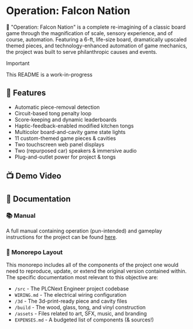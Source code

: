 # Operation: Falcon Nation

🦅 "Operation: Falcon Nation" is a complete re-imagining of a classic board game through the magnification of scale, sensory experience, and of course, automation. Featuring a 6-ft, life-size board, dramatically upscaled themed pieces, and technology-enhanced automation  of game mechanics, the project was built to serve philanthropic causes and events.

> [!IMPORTANT]
> This README is a work-in-progress

## 🌟 Features

* Automatic piece-removal detection
* Circuit-based tong penalty loop
* Score-keeping and dynamic leaderboards
* Haptic-feedback-enabled modified kitchen tongs
* Multicolor board-and-cavity game state lights
* 11 custom-themed game pieces & cavities
* Two touchscreen web panel displays
* Two (repurposed car) speakers & immersive audio
* Plug-and-outlet power for project & tongs

## 📺 Demo Video

## 📘 Documentation

### 📚 Manual

A full manual containing operation (pun-intended) and gameplay instructions for the project can be found [here](/MANUAL.md).

### 🔖 Monorepo Layout

This monorepo includes all of the components of the project one would need to reproduce, update, or extend the original version contained within. The specific documentation most relevant to this objective are:

* `/src` - The PLCNext Engineer project codebase
* `WIRING.md` - The electrical wiring configuration
* `/3d` - The 3d-print-ready piece and cavity files
* `/build` - The wood, glass, tong, and vinyl construction
* `/assets` - Files related to art, SFX, music, and branding
* `EXPENSES.md` - A budgeted list of components (& sources!)
